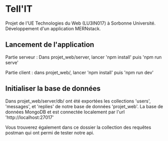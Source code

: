 # Tell'IT

Projet de l'UE Technologies du Web (LU3IN017) à Sorbonne Université.
Développement d'un application MERNstack.

## Lancement de l'application
Partie serveur :
Dans projet_web/server, lancer 'npm install' puis 'npm run serve' 

Partie client :
dans projet_web/, lancer 'npm install' puis 'npm run dev'

## Initialiser la base de données
Dans projet_web/server/db/ ont été exportées les collections 'users', 'messages', et 'replies' de notre base de données 'projet_web'.
La base de données MongoDB et est connectée localement par l'url 'http://localhost:27017'

Vous trouverez également dans ce dossier la collection des requêtes postman qui ont permi de tester notre api.